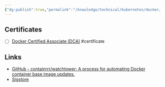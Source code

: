 ```yaml
---
{"dg-publish":true,"permalink":"/knowledge/technical/kubernetes/docker/","dgPassFrontmatter":true}
---
```


## Certificates
- [ ] [Docker Certified Associate (DCA)](https://training.mirantis.com/certification/dca-certification-exam/) #certificate
## Links
- [GitHub - containrrr/watchtower: A process for automating Docker container base image updates.](https://github.com/containrrr/watchtower)
- [Sigstore](https://www.sigstore.dev/)
